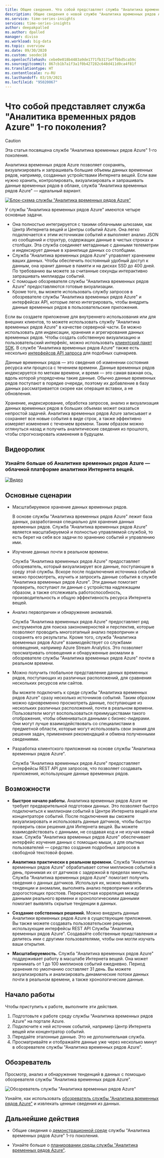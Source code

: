 ```yaml
---
title: Общие сведения. Что собой представляет служба "Аналитика временных рядов Azure" — Аналитика временных рядов Azure | Документация Майкрософт
description: Общие сведения о новой службе "Аналитика временных рядов Azure", которая полезна для анализа временных рядов и решений Интернета вещей.
ms.service: time-series-insights
services: time-series-insights
author: deepakpalled
ms.author: dpalled
manager: diviso
ms.workload: big-data
ms.topic: overview
ms.date: 09/30/2020
ms.custom: seodec18
ms.openlocfilehash: cebe0e018b4483a9de1771fb3171effbbd5ca59c
ms.sourcegitcommit: 867cb1b7a1f3a1f0b427282c648d411d0ca4f81f
ms.translationtype: HT
ms.contentlocale: ru-RU
ms.lasthandoff: 03/19/2021
ms.locfileid: "95020067"
---
```

# <a name="what-is-azure-time-series-insights-gen1"></a>Что собой представляет служба "Аналитика временных рядов Azure" 1-го поколения?

> [!CAUTION]
> Эта статья посвящена службе "Аналитика временных рядов Azure" 1-го поколения.

Аналитика временных рядов Azure позволяет сохранять, визуализировать и запрашивать большие объемы данных временных рядов, например, созданных устройствами Интернета вещей. Если вам нужно хранить, контролировать, визуализировать и запрашивать данные временных рядов в облаке, служба "Аналитика временных рядов Azure" — идеальный вариант.

[![Блок-схема службы "Аналитика временных рядов Azure"](media/overview/time-series-insights-flowchart.png)](media/overview/time-series-insights-flowchart.png#lightbox)

У службы "Аналитика временных рядов Azure" имеются четыре основные задачи.

- Она полностью интегрируется с такими облачными шлюзами, как Центр Интернета вещей и Центры событий Azure. Она легко подключается к этим источникам событий и выполняет анализ JSON из сообщений и структур, содержащих данные в чистых строках и столбцах. Эта служба соединяет метаданные с данными телеметрии и индексирует данные в хранилище данных со столбцами.
- Служба "Аналитика временных рядов Azure" управляет хранением ваших данных. Чтобы обеспечить постоянный удобный доступ к данным, она хранит данные в памяти и на дисках SSD до 400 дней. По требованию вы можете за считанные секунды интерактивно запрашивать миллиарды событий.
- С помощью обозревателя службы "Аналитика временных рядов Azure" предоставляются готовые визуализации.
- Кроме того, вы можете использовать службу запросов в обозревателе службы "Аналитика временных рядов Azure" и интерфейсах API, которые легко интегрировать, чтобы внедрить данные временных рядов в пользовательские приложения.

Если вы создаете приложение для внутреннего использования или для внешних клиентов, то можете использовать службу "Аналитика временных рядов Azure" в качестве серверной части. Ее можно использовать для индексации, хранения и агрегирования данных временных рядов. Чтобы создать собственную визуализацию и пользовательский интерфейс, можно использовать [клиентский пакет SDK](https://github.com/microsoft/tsiclient/blob/master/docs/API.md). В службе "Аналитика временных рядов Azure" также есть несколько [интерфейсов API запроса](./concepts-json-flattening-escaping-rules.md) для подобных сценариев.

Данные временных рядов — это сведения об изменении состояния ресурса или процесса с течением времени. Данные временных рядов индексируется по меткам времени, и время — это самая важная ось, вдоль которой упорядочены такие данные. Обычно данные временных рядов поступают в порядке очереди, поэтому их добавление в базу данных рассматривается скорее как операция вставки, а не обновления.

Хранение, индексирование, обработка запросов, анализ и визуализация данных временных рядов в больших объемах может оказаться непростой задачей.
Аналитика временных рядов Azure записывает и сохраняет все новые события в виде строк, а также эффективно измеряет изменения с течением времени. Таким образом можно оглянуться назад и получить аналитические сведения из прошлого, чтобы спрогнозировать изменения в будущем.

## <a name="video"></a>Видеоролик

### <a name="learn-more-about-azure-time-series-insights-the-cloud-based-iot-analytics-platformbr"></a>Узнайте больше об Аналитике временных рядов Azure — облачной платформе аналитики Интернета вещей.</br>

[![Видео](https://img.youtube.com/vi/GaARrFfjoss/0.jpg)](https://www.youtube.com/watch?v=GaARrFfjoss)

## <a name="primary-scenarios"></a>Основные сценарии

- Масштабируемое хранение данных временных рядов.

   В основе службы "Аналитика временных рядов Azure" лежит база данных, разработанная специально для хранения данных временных рядов. Служба "Аналитика временных рядов Azure" является масштабируемой и полностью управляемой службой, то есть берет на себя все задачи по хранению событий и управлению ими.

- Изучение данных почти в реальном времени.

   Служба "Аналитика временных рядов Azure" предоставляет обозреватель, который визуализирует все данные, поступающие в среду этой службы. Вскоре после подключения источника событий можно просмотреть, изучить и запросить данные события в службе "Аналитика временных рядов Azure". Эти данные помогает проверить, поступают ли данные с устройства надлежащим образом, а также отслеживать работоспособность, производительность и общую эффективность ресурса Интернета вещей.

- Анализ первопричин и обнаружение аномалий.

   Служба "Аналитика временных рядов Azure" предоставляет ряд инструментов для поиска закономерностей и перспектив, которые позволяют проводить многоэтапный анализ первопричин и сохранять его результаты. Кроме того, служба "Аналитика временных рядов Azure" взаимодействует со службами оповещения, например Azure Stream Analytics. Это позволяет просматривать оповещения и обнаруженные аномалии в обозревателе службы "Аналитика временных рядов Azure" почти в реальном времени.

- Можно получить глобальное представление данных временных рядов, поступающих из различных расположений, для сравнения нескольких ресурсов или сайтов.

   Вы можете подключить к среде службы "Аналитика временных рядов Azure" сразу несколько источников событий. Таким образом можно одновременно просмотреть данные, поступающие из нескольких различных расположений, почти в реальном времени. Пользователи могут воспользоваться преимуществами такого отображения, чтобы обмениваться данными с бизнес-лидерами. Они могут лучше взаимодействовать со специалистами в предметной области, которые могут использовать свои знания для решения задач, применения рекомендаций и обмена полученными сведениями.

- Разработка клиентского приложения на основе службы "Аналитика временных рядов Azure".

   Служба "Аналитика временных рядов Azure" предоставляет интерфейсы REST API для запросов, что позволяет создавать приложения, использующие данные временных рядов.

## <a name="capabilities"></a>Возможности

- **Быстрое начало работы.** Аналитика временных рядов Azure не требует предварительной подготовки данных. Это позволяет быстро подключиться к миллионам событий в Центре Интернета вещей или концентраторе событий. После подключения вы сможете визуализировать и использовать данные датчиков, чтобы быстро проверить свои решения для Интернета вещей. Вы можете взаимодействовать с данными, не создавая код и не изучая новый язык. Служба "Аналитика временных рядов Azure" обеспечивает интерфейс изучения данных с помощью мыши, а для опытных пользователей — средство создания подробных запросов в свободной текстовой форме.

- **Аналитика практически в реальном времени.** Служба "Аналитика временных рядов Azure" обрабатывает сотни миллионов событий в день, принимая их от датчиков с задержкой в пределах минуты. Служба "Аналитика временных рядов Azure" помогает получить сведения о данных датчиков. Используя их, можно выявлять тенденции и аномалии, выполнять анализ первопричин и избегать дорогостоящих простоев. Перекрестная корреляция между данными реального времени и хронологическими данными помогает выявлять скрытые тенденции в данных.

- **Создание собственных решений.** Можно внедрить данные Аналитики временных рядов Azure в существующие приложения. Вы также можете создавать пользовательские решения, использующие интерфейсы REST API Службы "Аналитика временных рядов Azure". Создавайте собственные представления и делитесь ими с другими пользователями, чтобы они могли изучать ваши открытия.

- **Масштабируемость.** Служба "Аналитика временных рядов Azure" поддерживает работу в масштабе Интернета вещей. Она может принимать от 1 до 100 миллионов событий ежедневно. Период хранения по умолчанию составляет 31 день. Вы можете визуализировать и анализировать динамические потоки данных почти в реальном времени, а также хронологические данные.

## <a name="get-started"></a>Начало работы

Чтобы приступить к работе, выполните эти действия.

1. Подготовьте к работе среду службы "Аналитика временных рядов Azure" на портале Azure.
1. Подключите к ней источник событий, например Центр Интернета вещей или концентратор событий.
1. Передайте эталонные данные. Это не дополнительная служба.
1. Просматривайте и отображайте данные уже через несколько минут в обозревателе службы "Аналитика временных рядов Azure".

## <a name="explorer"></a>Обозреватель

Просмотр, анализ и обнаружение тенденций в данных с помощью обозревателя службы "Аналитика временных рядов Azure".

![Обозреватель службы "Аналитика временных рядов Azure"](media/overview/time-series-insights-explorer-panel.png)

Узнайте, как использовать [обозреватель службы "Аналитика временных рядов Azure"](time-series-insights-explorer.md) и извлекать ценные сведения из данных.

## <a name="next-steps"></a>Дальнейшие действия

- Общие сведения о [демонстрационной среде](./time-series-quickstart.md) службы "Аналитика временных рядов Azure" 1-го поколения.

- Узнайте больше о [планировании среды службы "Аналитика временных рядов Azure"](time-series-insights-environment-planning.md).
